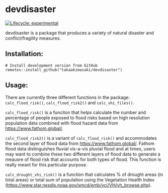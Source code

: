 # devdisaster

<!-- badges: start -->

[![Lifecycle:
experimental](https://img.shields.io/badge/lifecycle-experimental-orange.svg)](https://www.tidyverse.org/lifecycle/#experimental)
<!-- badges: end -->

devdisaster is a package that produces a variety of natural disaster and conflict/fragility measures.
## Installation:

    # Install development version from GitHub
    remotes::install_github("takaakimasaki/devdisaster")

## Usage:
There are currently three different functions in the package: `calc_flood_risk()`, `calc_flood_risk2()` and `calc_vhi_files()`. 

`calc_flood_risk()` is a funciton that helps calculate the number and percentage of people exposed to flood risks based on high resolution population data combined with flood hazard data from https://www.fathom.global/. 

`calc_flood_risk2()` is a variant of `calc_flood_risk()` and accommodates the second layer of flood data from https://www.fathom.global/. Fathom flood data distinguishes fluvial vis-a-vis pluvial flood and at times, users may want to combine these two different layers of flood data to generate a meausre of flood risk that accounts for both types of flood. This function is really meant for this particular purpose. 

`calc_drought_vhi_risk()` is a function that calculates % of drought areas (in total areas) or total sum of population using the Vegetation Health Index (https://www.star.nesdis.noaa.gov/smcd/emb/vci/VH/vh_browse.php). 
